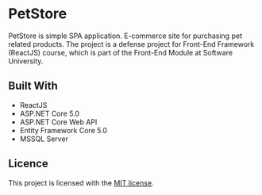 # PetStore
PetStore is simple SPA application. E-commerce site for purchasing pet related products. The project is a defense project for Front-End Framework (ReactJS) course, which is part of the Front-End Module at Software University.

## Built With
- ReactJS
- ASP.NET Core 5.0
- ASP.NET Core Web API
- Entity Framework Core 5.0
- MSSQL Server

## Licence
This project is licensed with the <a href="https://github.com/SimonaMDimitrova/PetStore/blob/main/LICENSE">MIT license</a>.
